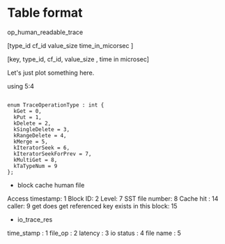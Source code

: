 


# Table format 
op_human_readable_trace 

[type_id cf_id value_size time_in_micorsec <key>]

[key, type_id, cf_id, value_size , time in microsec]

Let's just plot something here.

using 5:4


```

enum TraceOperationType : int {
  kGet = 0,
  kPut = 1,
  kDelete = 2,
  kSingleDelete = 3,
  kRangeDelete = 4,
  kMerge = 5,
  kIteratorSeek = 6,
  kIteratorSeekForPrev = 7,
  kMultiGet = 8,
  kTaTypeNum = 9
};

```
- block cache human file 

Access timestamp: 1
Block ID: 2
Level: 7
SST file number: 8
Cache hit : 14
caller: 9
get does get referenced key exists in this block: 15



- io_trace_res

time_stamp : 1
file_op : 2
latency : 3
io status : 4 
file name : 5





















